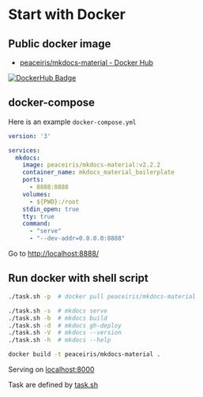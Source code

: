 # Start with Docker



## Public docker image

- [peaceiris/mkdocs-material - Docker Hub]

<!-- https://dockeri.co/ -->
[![DockerHub Badge](https://dockeri.co/image/peaceiris/mkdocs-material)][peaceiris/mkdocs-material - Docker Hub]



## docker-compose

Here is an example `docker-compose.yml`

```yaml
version: '3'

services:
  mkdocs:
    image: peaceiris/mkdocs-material:v2.2.2
    container_name: mkdocs_material_boilerplate
    ports:
      - 8888:8888
    volumes:
      - ${PWD}:/root
    stdin_open: true
    tty: true
    command:
      - "serve"
      - "--dev-addr=0.0.0.0:8888"
```

Go to [http://localhost:8888/](http://localhost:8888/)



## Run docker with shell script

```sh
./task.sh -p  # docker pull peaceiris/mkdocs-material

./task.sh -s  # mkdocs serve
./task.sh -b  # mkdocs build
./task.sh -d  # mkdocs gh-deploy
./task.sh -V  # mkdocs --version
./task.sh -h  # mkdocs --help

docker build -t peaceiris/mkdocs-material .
```

Serving on [localhost:8000](http://localhost:8000)

Task are defined by [task.sh]



<!-- Internal References -->
<!-- External References -->
[peaceiris/mkdocs-material - Docker Hub]: https://hub.docker.com/r/peaceiris/mkdocs-material
[task.sh]: https://github.com/peaceiris/mkdocs-material-boilerplate/blob/master/task.sh
